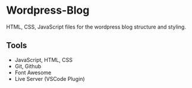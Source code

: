 # Wordpress-Blog

HTML, CSS, JavaScript files for the wordpress blog structure and styling.

## Tools

- JavaScript, HTML, CSS
- Git, Github
- Font Awesome
- Live Server (VSCode Plugin)
